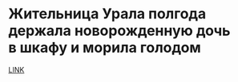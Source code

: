 # Жительница Урала полгода держала новорожденную дочь в шкафу и морила голодом



[LINK](https://varlamov.ru/4050061.html)